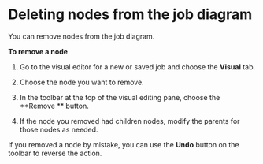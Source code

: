 # Deleting nodes from the job diagram<a name="edit-job-delete-node"></a>

You can remove nodes from the job diagram\.

**To remove a node**

1. Go to the visual editor for a new or saved job and choose the **Visual** tab\.

1. Choose the node you want to remove\.

1. In the toolbar at the top of the visual editing pane, choose the **Remove ** button\.

1. If the node you removed had children nodes, modify the parents for those nodes as needed\.

If you removed a node by mistake, you can use the **Undo** button on the toolbar to reverse the action\.